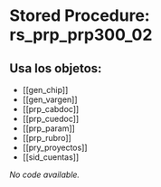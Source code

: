 # Stored Procedure: rs_prp_prp300_02

## Usa los objetos:
- [[gen_chip]]
- [[gen_vargen]]
- [[prp_cabdoc]]
- [[prp_cuedoc]]
- [[prp_param]]
- [[prp_rubro]]
- [[pry_proyectos]]
- [[sid_cuentas]]

*No code available.*

